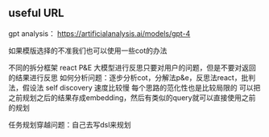 ## useful URL

gpt analysis： https://artificialanalysis.ai/models/gpt-4

如果模版选择的不准我们也可以使用一些cot的办法

不同的拆分框架
react
P&E
大模型进行反思只要对用户的问题，但是不要对返回的结果进行反思
如何分析问题：逐步分析cot，分解法p&e，反思法react，批判法，假设法
self discovery 速度比较慢
每个思路的范化性也是比较局限的
可以把之前规划之后的结果存成embedding，然后有类似的query就可以直接使用之前的规划

任务规划穿越问题：自己去写dsl来规划
